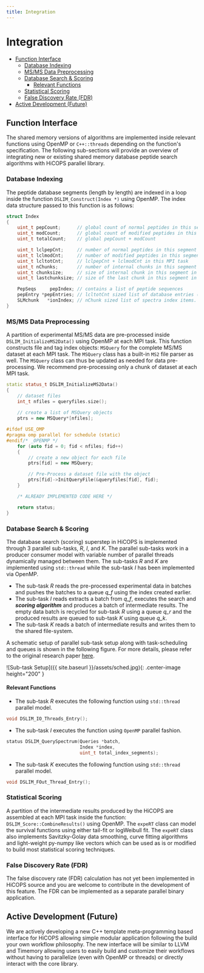 ```yaml
---
title: Integration
---
```


# Integration

<!-- TOC -->

- [Function Interface](#function-interface)
  - [Database Indexing](#database-indexing)
  - [MS/MS Data Preprocessing](#msms-data-preprocessing)
  - [Database Search & Scoring](#database-search--scoring)
    - [Relevant Functions](#relevant-functions)
  - [Statistical Scoring](#statistical-scoring)
  - [False Discovery Rate (FDR)](#false-discovery-rate-fdr)
- [Active Development (Future)](#active-development-future)

<!-- /TOC -->

## Function Interface
The shared memory versions of algorithms are implemented inside relevant functions using OpenMP or `C++::threads` depending on the function's specification. The following sub-sections will provide an overview of integrating new or existing shared memory database peptide search algorithms with HiCOPS parallel library.

### Database Indexing
The peptide database segments (length by length) are indexed in a loop inside the function `DSLIM_Construct(Index *)` using OpenMP. The index data structure passed to this function is as follows:

```cpp
struct Index
{
    uint_t pepCount;      // global count of normal peptides in this segment 
    uint_t modCount;      // global count of modified peptides in this segment 
    uint_t totalCount;    // global pepCount + modCount 

    uint_t lclpepCnt;     // number of normal peptides in this segment in this MPI task
    uint_t lclmodCnt;     // number of modified peptides in this segment in this MPI task
    uint_t lcltotCnt;     // lclpepCnt + lclmodCnt in this MPI task
    uint_t nChunks;       // number of internal chunks in this segment in this MPI task.
    uint_t chunksize;     // size of internal chunk in this segment in this MPI task
    uint_t lastchunksize; // size of the last chunk in this segment in this MPI task

    PepSeqs     pepIndex; // contains a list of peptide sequences
    pepEntry *pepEntries; // lcltotCnt sized list of database entries (first lclpepCnt: normal, last lclmodCnt: variants).
    SLMchunk   *ionIndex; // nChunk sized list of spectra index items. Refer to: https://ieeexplore.ieee.org/abstract/document/8983152
}
```

### MS/MS Data Preprocessing
A partition of experimental MS/MS data are pre-processed inside `DSLIM_InitializeMS2Data()` using OpenMP at each MPI task. This function constructs file and tag index objects: `MSQuery` for the complete MS/MS dataset at each MPI task. The `MSQuery` class has a built-in `MS2` file parser as well. The `MSQuery` class can thus be updated as needed for data pre-processing. We recommend pre-processing only a chunk of dataset at each MPI task.

```cpp
static status_t DSLIM_InitializeMS2Data()
{
    // dataset files
    int_t nfiles = queryfiles.size();
    
    // create a list of MSQuery objects
    ptrs = new MSQuery*[nfiles];

#ifdef USE_OMP
#pragma omp parallel for schedule (static)
#endif/* _OPENMP */
    for (auto fid = 0; fid < nfiles; fid++)
    {
        // create a new object for each file
        ptrs[fid] = new MSQuery;

        // Pre-Process a dataset file with the object
        ptrs[fid]->InitQueryFile(&queryfiles[fid], fid);
    }

    /* ALREADY IMPLEMENTED CODE HERE */

    return status;
}
```

### Database Search & Scoring
The database search (scoring) superstep in HiCOPS is implemented through 3 parallel sub-tasks, *R*, *I*, and *K*. The parallel sub-tasks work in a producer consumer model with variable number of parallel threads dynamically managed between them. The sub-tasks *R* and *K* are implemented using `std::thread` while the sub-task *I* has been implemented via OpenMP.

* The sub-task *R* reads the pre-processed experimental data in batches and pushes the batches to a queue *q_f* using the index created earlier.     
* The sub-task *I* reads extracts a batch from *q_f*, executes the search and ***scoring algorithm*** and produces a batch of intermediate results. The empty data batch is recycled for sub-task *R* using a queue *q_r* and the produced results are queued to sub-task *K* using queue *q_k*.     
* The sub-task *K* reads a batch of intermediate results and writes them to the shared file-system.

A schematic setup of parallel sub-task setup along with task-scheduling and queues is shown in the following figure. For more details, please refer to the original research paper [here]().

![Sub-task Setup]({{ site.baseurl }}/assets/sched.jpg){: .center-image height="200" }

#### Relevant Functions
* The sub-task *R* executes the following function using `std::thread` parallel model.      

```cpp
void DSLIM_IO_Threads_Entry();
```

* The sub-task *I* executes the function using `OpenMP` parallel fashion.     

```cpp
status DSLIM_QuerySpectrum(Queries *batch, 
                           Index *index, 
                           uint_t total_index_segments);
```

* The sub-task *K* executes the following function using `std::thread` parallel model.    

```cpp
void DSLIM_FOut_Thread_Entry();
```

### Statistical Scoring
A partition of the intermediate results produced by the HiCOPS are assembled at each MPI task inside the function: `DSLIM_Score::CombineResults()` using OpenMP. The `expeRT` class can model the survival functions using either tail-fit or logWeibull fit. The `expeRT` class also implements Savitzky-Golay data smoothing, curve fitting algorithms and light-weight py-numpy like vectors which can be used as is or modified to build most statistical scoring techniques.

### False Discovery Rate (FDR)
The false discovery rate (FDR) calculation has not yet been implemented in HiCOPS source and you are welcome to contribute in the development of this feature. The FDR can be implemented as a separate parallel binary application.

## Active Development (Future)
We are actively developing a new C++ template meta-programming based interface for HiCOPS allowing simple modular application following the build your own workflow philosophy. The new interface will be similar to LLVM and Timemory allowing users to easily build and customize their workflows without having to parallelize (even with OpenMP or threads) or directly interact with the core library.

